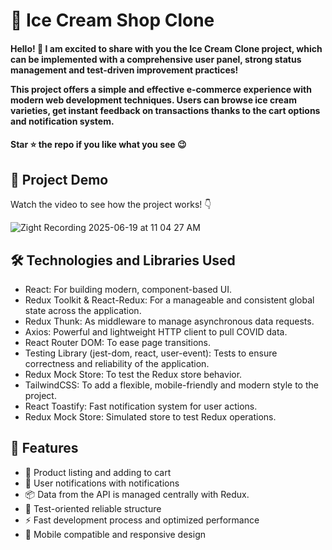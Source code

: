 <div><h1>🍦 Ice Cream Shop Clone</h1></div>
<h4>Hello! 🎉
I am excited to share with you the Ice Cream Clone project, which can be implemented with a comprehensive user panel, strong status management and test-driven improvement practices!

This project offers a simple and effective e-commerce experience with modern web development techniques. Users can browse ice cream varieties, get instant feedback on transactions thanks to the cart options and notification system.</h4>
<h4>Star ⭐ the repo if you like what you see 😉 </h4>
 <div>
 <h2>📸 Project Demo</h2>
 <p>Watch the video to see how the project works! 👇</p>
   

![Zight Recording 2025-06-19 at 11 04 27 AM](https://github.com/user-attachments/assets/fcbd5627-f9f8-44e5-a0c3-216abcb9c92b)




<h2>🛠️ Technologies and Libraries Used</h2>
 <ul>
   <li>React: For building modern, component-based UI.</li>
   <li>Redux Toolkit & React-Redux: For a manageable and consistent global state across the application.</li>
   <li>Redux Thunk: As middleware to manage asynchronous data requests.</li>
   <li>Axios: Powerful and lightweight HTTP client to pull COVID data.</li>
   <li>React Router DOM: To ease page transitions.</li>
   <li>Testing Library (jest-dom, react, user-event): Tests to ensure correctness and reliability of the application.</li>
   <li>Redux Mock Store: To test the Redux store behavior.</li>
   <li>TailwindCSS: To add a flexible, mobile-friendly and modern style to the project.</li>
   <li>React Toastify: Fast notification system for user actions.</li>
   <li>Redux Mock Store: Simulated store to test Redux operations.</li>
 </ul>  
 
 <h2>🎨 Features</h2>
 <ul>
   <li>🛒 Product listing and adding to cart
</li>
   <li>🔔 User notifications with notifications</li>
   <li>📦 Data from the API is managed centrally with Redux.</li>
   <li>🧪 Test-oriented reliable structure</li>
   <li>⚡ Fast development process and optimized performance
</li>
 <li>🎨 Mobile compatible and responsive design</li>
 </ul> 
 
